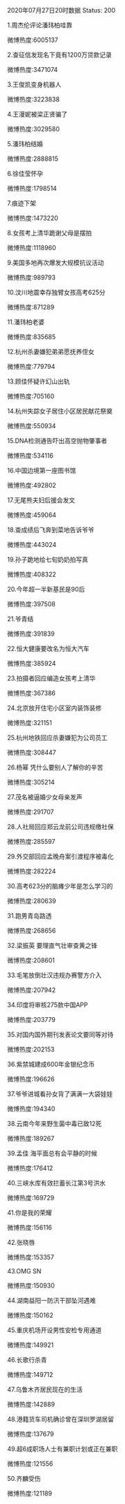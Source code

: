 2020年07月27日20时数据
Status: 200

1.周杰伦评论潘玮柏哇靠

微博热度:6005137

2.查征信发现名下竟有1200万贷款记录

微博热度:3471074

3.王俊凯变身机器人

微博热度:3223838

4.王漫妮被梁正贤骗了

微博热度:3029580

5.潘玮柏结婚

微博热度:2888815

6.徐佳莹怀孕

微博热度:1798514

7.痕迹下架

微博热度:1473220

8.女孩考上清华跪谢父母是摆拍

微博热度:1118960

9.美国多地再次爆发大规模抗议活动

微博热度:989793

10.汶川地震幸存独臂女孩高考625分

微博热度:871289

11.潘玮柏老婆

微博热度:835685

12.杭州杀妻嫌犯弟弟愿抚养侄女

微博热度:779794

13.顾佳怀疑许幻山出轨

微博热度:705160

14.杭州失踪女子居住小区居民献花祭奠

微博热度:550934

15.DNA检测通告吓出高空抛物肇事者

微博热度:534116

16.中国边境第一座图书馆

微博热度:492802

17.无尾熊夫妇后援会发文

微博热度:459064

18.查成绩后飞奔到菜地告诉爷爷

微博热度:443024

19.孙子跪地给七旬奶奶拍写真

微博热度:408322

20.今年超一半新基民是90后

微博热度:397508

21.爷青结

微博热度:391839

22.恒大健康要改名为恒大汽车

微博热度:385924

23.拍摄者回应编造女孩考上清华

微博热度:367386

24.北京放开住宅小区室内装饰装修

微博热度:321151

25.杭州地铁回应杀妻嫌犯为公司员工

微博热度:308447

26.杨幂 凭什么要别人了解你的辛苦

微博热度:305214

27.茂名被逼婚少女母亲发声

微博热度:291707

28.人社局回应郑云龙前公司违规缴社保

微博热度:285597

29.外交部回应孟晚舟案引渡程序被毒化

微博热度:282224

30.高考623分的脑瘫少年是怎么学习的

微博热度:280639

31.跑男青岛路透

微博热度:268656

32.梁振英 要理直气壮审查黄之锋

微博热度:208601

33.毛笔放倒壮汉违规办赛警方介入

微博热度:207942

34.印度将审核275款中国APP

微博热度:203779

35.对国内国外期刊发表论文要同等对待

微博热度:202153

36.紫禁城建成600年金银纪念币

微博热度:196626

37.爷爷进城看孙女背了满满一大袋娃娃

微博热度:194340

38.云南今年来野生菌中毒已致12死

微博热度:189267

39.孟佳 海平面总有会平静的时候

微博热度:176412

40.三峡水库有效拦蓄长江第3号洪水

微博热度:169729

41.你是我的荣耀

微博热度:156116

42.张晓唇

微博热度:153357

43.OMG SN

微博热度:150930

44.湖南益阳一防汛干部坠河遇难

微博热度:150162

45.重庆机场开设男性安检专用通道

微博热度:149921

46.长歌行杀青

微博热度:149712

47.乌鲁木齐居民现在的生活

微博热度:142889

48.港籍货车司机确诊曾在深圳罗湖居留

微博热度:137679

49.超6成职场人士有兼职计划或正在兼职

微博热度:121556

50.齐麟受伤

微博热度:121189

